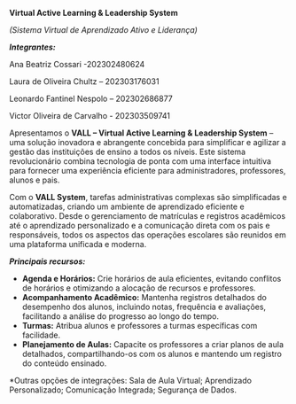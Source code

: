 
**Virtual Active Learning & Leadership System**

*(Sistema Virtual de Aprendizado Ativo e Liderança)*

_**Integrantes:**_

Ana Beatriz Cossari -202302480624

Laura de Oliveira Chultz – 202303176031

Leonardo Fantinel Nespolo – 202302686877

Victor Oliveira de Carvalho - 202303509741

Apresentamos o **VALL – Virtual Active Learning & Leadership System** – uma solução inovadora e abrangente concebida para simplificar e agilizar a gestão das instituições de ensino a todos os níveis. Este sistema revolucionário combina tecnologia de ponta com uma interface intuitiva para fornecer uma experiência eficiente para administradores, professores, alunos e pais.

Com o **VALL System**, tarefas administrativas complexas são simplificadas e automatizadas, criando um ambiente de aprendizado eficiente e colaborativo. Desde o gerenciamento de matrículas e registros acadêmicos até o aprendizado personalizado e a comunicação direta com os pais e responsáveis, todos os aspectos das operações escolares são reunidos em uma plataforma unificada e moderna.

***Principais recursos:***

- **Agenda e Horários:** Crie horários de aula eficientes, evitando conflitos de horários e otimizando a alocação de recursos e professores.
- **Acompanhamento Acadêmico:** Mantenha registros detalhados do desempenho dos alunos, incluindo notas, frequência e avaliações, facilitando a análise do progresso ao longo do tempo.
- **Turmas:** Atribua alunos e professores a turmas específicas com facilidade.
- **Planejamento de Aulas:** Capacite os professores a criar planos de aula detalhados, compartilhando-os com os alunos e mantendo um registro do conteúdo ensinado.

*Outras opções de integrações: Sala de Aula Virtual; Aprendizado Personalizado; Comunicação Integrada; Segurança de Dados.
